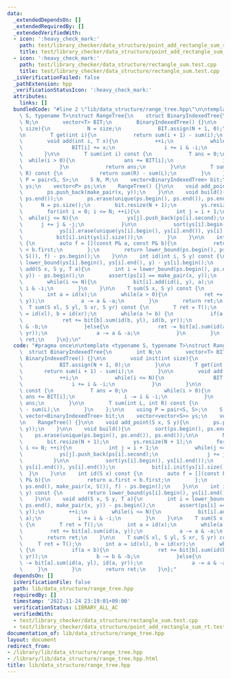 ```yaml
---
data:
  _extendedDependsOn: []
  _extendedRequiredBy: []
  _extendedVerifiedWith:
  - icon: ':heavy_check_mark:'
    path: test/library_checker/data_structure/point_add_rectangle_sum_rt.test.cpp
    title: test/library_checker/data_structure/point_add_rectangle_sum_rt.test.cpp
  - icon: ':heavy_check_mark:'
    path: test/library_checker/data_structure/rectangle_sum.test.cpp
    title: test/library_checker/data_structure/rectangle_sum.test.cpp
  _isVerificationFailed: false
  _pathExtension: hpp
  _verificationStatusIcon: ':heavy_check_mark:'
  attributes:
    links: []
  bundledCode: "#line 2 \"lib/data_structure/range_tree.hpp\"\n\ntemplate <typename\
    \ S, typename T>\nstruct RangeTree{\n    struct BinaryIndexedTree{\n        int\
    \ N;\n        vector<T> BIT;\n        BinaryIndexedTree() {}\n\n        void init(int\
    \ size){\n            N = size;\n            BIT.assign(N + 1, 0);\n        }\n\
    \n        T get(int i){\n            return sum(i + 1) - sum(i);\n        }\n\n\
    \        void add(int i, T x){\n            ++i;\n            while(i <= N){\n\
    \                BIT[i] += x;\n                i += i & -i;\n            }\n \
    \       }\n\n        T sum(int i) const {\n            T ans = 0;\n          \
    \  while(i > 0){\n                ans += BIT[i];\n                i -= i & -i;\n\
    \            }\n            return ans;\n        }\n\n        T sum(int L, int\
    \ R) const {\n            return sum(R) - sum(L);\n        }\n    };\n\n    using\
    \ P = pair<S, S>;\n    S N, M;\n    vector<BinaryIndexedTree> bit;\n    vector<vector<S>>\
    \ ys;\n    vector<P> ps;\n\n    RangeTree() {}\n\n    void add_point(S x, S y){\n\
    \        ps.push_back(make_pair(x, y));\n    }\n\n    void build(){\n        sort(ps.begin(),\
    \ ps.end());\n        ps.erase(unique(ps.begin(), ps.end()), ps.end());\n\n  \
    \      N = ps.size();\n        bit.resize(N + 1);\n        ys.resize(N + 1);\n\
    \        for(int i = 0; i <= N; ++i){\n            int j = i + 1;\n          \
    \  while(j <= N){\n                ys[j].push_back(ps[i].second);\n          \
    \      j += j & -j;\n            }\n\n            sort(ys[i].begin(), ys[i].end());\n\
    \            ys[i].erase(unique(ys[i].begin(), ys[i].end()), ys[i].end());\n \
    \           bit[i].init(ys[i].size());\n        }\n    }\n\n    int id(S x) const\
    \ {\n        auto f = [](const P& a, const P& b){\n            return a.first\
    \ < b.first;\n        };\n        return lower_bound(ps.begin(), ps.end(), make_pair(x,\
    \ S()), f) - ps.begin();\n    }\n\n    int id(int i, S y) const {\n        return\
    \ lower_bound(ys[i].begin(), ys[i].end(), y) - ys[i].begin();\n    }\n\n    void\
    \ add(S x, S y, T a){\n        int i = lower_bound(ps.begin(), ps.end(), make_pair(x,\
    \ y)) - ps.begin();\n        assert(ps[i] == make_pair(x, y));\n        ++i;\n\
    \        while(i <= N){\n            bit[i].add(id(i, y), a);\n            i +=\
    \ i & -i;\n        }\n    }\n\n    T sum(S x, S y) const {\n        T ret = T();\n\
    \        int a = id(x);\n        while(a > 0){\n            ret += bit[a].sum(id(a,\
    \ y));\n            a -= a & -a;\n        }\n        return ret;\n    }\n\n  \
    \  T sum(S xl, S yl, S xr, S yr) const {\n        T ret = T();\n        int a\
    \ = id(xl), b = id(xr);\n        while(a != b) {\n            if(a < b){\n   \
    \             ret += bit[b].sum(id(b, yl), id(b, yr));\n                b -= b\
    \ & -b;\n            }else{\n                ret -= bit[a].sum(id(a, yl), id(a,\
    \ yr));\n                a -= a & -a;\n            }\n        }\n        return\
    \ ret;\n    }\n};\n"
  code: "#pragma once\n\ntemplate <typename S, typename T>\nstruct RangeTree{\n  \
    \  struct BinaryIndexedTree{\n        int N;\n        vector<T> BIT;\n       \
    \ BinaryIndexedTree() {}\n\n        void init(int size){\n            N = size;\n\
    \            BIT.assign(N + 1, 0);\n        }\n\n        T get(int i){\n     \
    \       return sum(i + 1) - sum(i);\n        }\n\n        void add(int i, T x){\n\
    \            ++i;\n            while(i <= N){\n                BIT[i] += x;\n\
    \                i += i & -i;\n            }\n        }\n\n        T sum(int i)\
    \ const {\n            T ans = 0;\n            while(i > 0){\n               \
    \ ans += BIT[i];\n                i -= i & -i;\n            }\n            return\
    \ ans;\n        }\n\n        T sum(int L, int R) const {\n            return sum(R)\
    \ - sum(L);\n        }\n    };\n\n    using P = pair<S, S>;\n    S N, M;\n   \
    \ vector<BinaryIndexedTree> bit;\n    vector<vector<S>> ys;\n    vector<P> ps;\n\
    \n    RangeTree() {}\n\n    void add_point(S x, S y){\n        ps.push_back(make_pair(x,\
    \ y));\n    }\n\n    void build(){\n        sort(ps.begin(), ps.end());\n    \
    \    ps.erase(unique(ps.begin(), ps.end()), ps.end());\n\n        N = ps.size();\n\
    \        bit.resize(N + 1);\n        ys.resize(N + 1);\n        for(int i = 0;\
    \ i <= N; ++i){\n            int j = i + 1;\n            while(j <= N){\n    \
    \            ys[j].push_back(ps[i].second);\n                j += j & -j;\n  \
    \          }\n\n            sort(ys[i].begin(), ys[i].end());\n            ys[i].erase(unique(ys[i].begin(),\
    \ ys[i].end()), ys[i].end());\n            bit[i].init(ys[i].size());\n      \
    \  }\n    }\n\n    int id(S x) const {\n        auto f = [](const P& a, const\
    \ P& b){\n            return a.first < b.first;\n        };\n        return lower_bound(ps.begin(),\
    \ ps.end(), make_pair(x, S()), f) - ps.begin();\n    }\n\n    int id(int i, S\
    \ y) const {\n        return lower_bound(ys[i].begin(), ys[i].end(), y) - ys[i].begin();\n\
    \    }\n\n    void add(S x, S y, T a){\n        int i = lower_bound(ps.begin(),\
    \ ps.end(), make_pair(x, y)) - ps.begin();\n        assert(ps[i] == make_pair(x,\
    \ y));\n        ++i;\n        while(i <= N){\n            bit[i].add(id(i, y),\
    \ a);\n            i += i & -i;\n        }\n    }\n\n    T sum(S x, S y) const\
    \ {\n        T ret = T();\n        int a = id(x);\n        while(a > 0){\n   \
    \         ret += bit[a].sum(id(a, y));\n            a -= a & -a;\n        }\n\
    \        return ret;\n    }\n\n    T sum(S xl, S yl, S xr, S yr) const {\n   \
    \     T ret = T();\n        int a = id(xl), b = id(xr);\n        while(a != b)\
    \ {\n            if(a < b){\n                ret += bit[b].sum(id(b, yl), id(b,\
    \ yr));\n                b -= b & -b;\n            }else{\n                ret\
    \ -= bit[a].sum(id(a, yl), id(a, yr));\n                a -= a & -a;\n       \
    \     }\n        }\n        return ret;\n    }\n};"
  dependsOn: []
  isVerificationFile: false
  path: lib/data_structure/range_tree.hpp
  requiredBy: []
  timestamp: '2022-11-24 23:19:01+09:00'
  verificationStatus: LIBRARY_ALL_AC
  verifiedWith:
  - test/library_checker/data_structure/rectangle_sum.test.cpp
  - test/library_checker/data_structure/point_add_rectangle_sum_rt.test.cpp
documentation_of: lib/data_structure/range_tree.hpp
layout: document
redirect_from:
- /library/lib/data_structure/range_tree.hpp
- /library/lib/data_structure/range_tree.hpp.html
title: lib/data_structure/range_tree.hpp
---
```

